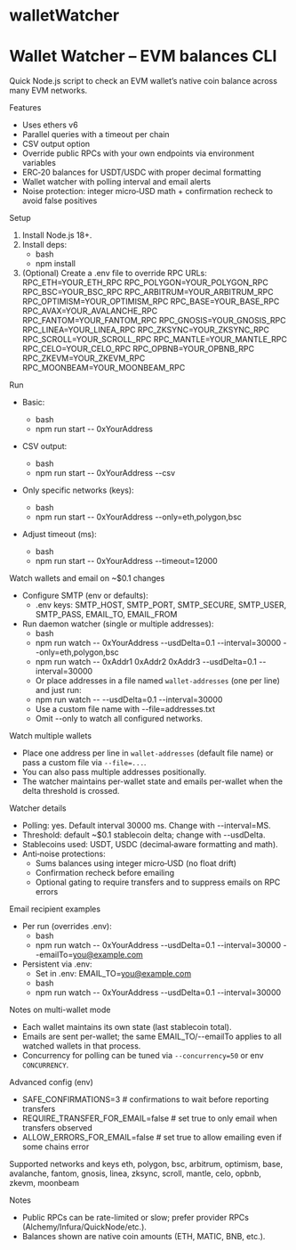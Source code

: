 # walletWatcher
Wallet Watcher – EVM balances CLI
=================================

Quick Node.js script to check an EVM wallet’s native coin balance across many EVM networks.

Features
- Uses ethers v6
- Parallel queries with a timeout per chain
- CSV output option
- Override public RPCs with your own endpoints via environment variables
 - ERC‑20 balances for USDT/USDC with proper decimal formatting
 - Wallet watcher with polling interval and email alerts
 - Noise protection: integer micro‑USD math + confirmation recheck to avoid false positives

Setup
1) Install Node.js 18+.
2) Install deps:
	 - bash
	 - npm install
3) (Optional) Create a .env file to override RPC URLs:
	 RPC_ETH=YOUR_ETH_RPC
	 RPC_POLYGON=YOUR_POLYGON_RPC
	 RPC_BSC=YOUR_BSC_RPC
	 RPC_ARBITRUM=YOUR_ARBITRUM_RPC
	 RPC_OPTIMISM=YOUR_OPTIMISM_RPC
	 RPC_BASE=YOUR_BASE_RPC
	 RPC_AVAX=YOUR_AVALANCHE_RPC
	 RPC_FANTOM=YOUR_FANTOM_RPC
	 RPC_GNOSIS=YOUR_GNOSIS_RPC
	 RPC_LINEA=YOUR_LINEA_RPC
	 RPC_ZKSYNC=YOUR_ZKSYNC_RPC
	 RPC_SCROLL=YOUR_SCROLL_RPC
	 RPC_MANTLE=YOUR_MANTLE_RPC
	 RPC_CELO=YOUR_CELO_RPC
	 RPC_OPBNB=YOUR_OPBNB_RPC
	 RPC_ZKEVM=YOUR_ZKEVM_RPC
	 RPC_MOONBEAM=YOUR_MOONBEAM_RPC

Run
- Basic:
	- bash
	- npm run start -- 0xYourAddress

- CSV output:
	- bash
	- npm run start -- 0xYourAddress --csv

- Only specific networks (keys):
	- bash
	- npm run start -- 0xYourAddress --only=eth,polygon,bsc

- Adjust timeout (ms):
	- bash
	- npm run start -- 0xYourAddress --timeout=12000

Watch wallets and email on ~$0.1 changes
- Configure SMTP (env or defaults):
	- .env keys: SMTP_HOST, SMTP_PORT, SMTP_SECURE, SMTP_USER, SMTP_PASS, EMAIL_TO, EMAIL_FROM
- Run daemon watcher (single or multiple addresses):
	- bash
	- npm run watch -- 0xYourAddress --usdDelta=0.1 --interval=30000 --only=eth,polygon,bsc
	- npm run watch -- 0xAddr1 0xAddr2 0xAddr3 --usdDelta=0.1 --interval=30000
	- Or place addresses in a file named `wallet-addresses` (one per line) and just run:
	- npm run watch -- --usdDelta=0.1 --interval=30000
	- Use a custom file name with --file=addresses.txt
	- Omit --only to watch all configured networks.

Watch multiple wallets
- Place one address per line in `wallet-addresses` (default file name) or pass a custom file via `--file=...`.
- You can also pass multiple addresses positionally.
- The watcher maintains per-wallet state and emails per-wallet when the delta threshold is crossed.

Watcher details
- Polling: yes. Default interval 30000 ms. Change with --interval=MS.
- Threshold: default ~$0.1 stablecoin delta; change with --usdDelta.
- Stablecoins used: USDT, USDC (decimal‑aware formatting and math).
- Anti‑noise protections:
	- Sums balances using integer micro‑USD (no float drift)
	- Confirmation recheck before emailing
	- Optional gating to require transfers and to suppress emails on RPC errors

Email recipient examples
- Per run (overrides .env):
	- bash
	- npm run watch -- 0xYourAddress --usdDelta=0.1 --interval=30000 --emailTo=you@example.com
- Persistent via .env:
	- Set in .env: EMAIL_TO=you@example.com
	- bash
	- npm run watch -- 0xYourAddress --usdDelta=0.1 --interval=30000

Notes on multi-wallet mode
- Each wallet maintains its own state (last stablecoin total).
- Emails are sent per-wallet; the same EMAIL_TO/--emailTo applies to all watched wallets in that process.
- Concurrency for polling can be tuned via `--concurrency=50` or env `CONCURRENCY`.

Advanced config (env)
- SAFE_CONFIRMATIONS=3               # confirmations to wait before reporting transfers
- REQUIRE_TRANSFER_FOR_EMAIL=false   # set true to only email when transfers observed
- ALLOW_ERRORS_FOR_EMAIL=false       # set true to allow emailing even if some chains error

Supported networks and keys
eth, polygon, bsc, arbitrum, optimism, base, avalanche, fantom, gnosis, linea, zksync, scroll, mantle, celo, opbnb, zkevm, moonbeam

Notes
- Public RPCs can be rate-limited or slow; prefer provider RPCs (Alchemy/Infura/QuickNode/etc.).
- Balances shown are native coin amounts (ETH, MATIC, BNB, etc.).
